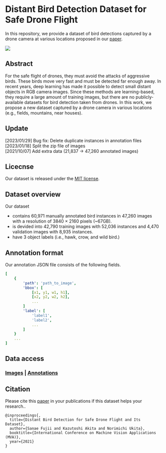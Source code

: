 # Distant Bird Detection Dataset for Safe Drone Flight

In this repository, we provide a dataset of bird detections captured by a drone camera at various locations proposed in our [paper](http://www.mva-org.jp/Proceedings/2021/papers/O1-1-3.pdf?fbclid=IwAR2CwkCVoLEDIfAUxhSzPnA44QYXR5MkJzevGsACb7zFX9hI216z1TinCME).

<img src='images/samples.png'/>

## Abstract

For the safe flight of drones, they must avoid the attacks of aggressive birds. These birds move very fast and must be detected far enough away. In recent years, deep learning has made it possible to detect small distant objects in RGB camera images. Since these methods are learning-based, they require a large amount 
of training images, but there are no publicly-available datasets for bird detection taken from drones. In this work, we propose a new dataset captured by a drone camera in various locations (e.g., fields, mountains, near houses).

## Update
[2023/01/29] Bug fix: Delete duplicate instances in annotation files </br>
[2023/01/18] Split the zip file of images </br>
[2021/10/07] Add extra data (21,837 → 47,260 annotated images)

## Licecnse

Our dataset is released under the [MIT license](https://github.com/kakitamedia/drone_dataset/blob/main/LICENSE).

## Dataset overview
Our dataset 
* contains 60,971 manually annotated bird instances in 47,260 images with a resolution of 3840 × 2160 pixels (~67GB).
* is devided into 42,790 training images with 52,036 instances and 4,470 validation images with 8,935 instances.
* have 3 object labels (i.e., hawk, crow, and wild bird.)

## Annotation format

Our annotation JSON file consists of the following fields.

```yaml
[
    {
        'path': 'path_to_image',
        'bbox': [
            [x1, y1, w1, h1],
            [x2, y2, w2, h2],
            ...
        ]
        'label': [
            'label1',
            'label2',
            ...
        ]
    }
    ...
]
```

## Data access

### [Images](https://drive.google.com/drive/folders/11H30-Oh_Ybi_LzsRot2soHaNp2ZWlt4i?usp=share_link) | [Annotations](https://drive.google.com/file/d/1Q3qp8L0t-nda-M5mwnQNpJShMHp5E7Em/view?usp=sharing)

## Citation
Please cite this [paper](http://www.mva-org.jp/Proceedings/2021/papers/O1-1-3.pdf?fbclid=IwAR2CwkCVoLEDIfAUxhSzPnA44QYXR5MkJzevGsACb7zFX9hI216z1TinCME) in your publications if this dataset helps your research..

```
@inproceedings{,
  title={Distant Bird Detection for Safe Drone Flight and Its Dataset},
  author={Sanae Fujii and Kazutoshi Akita and Norimichi Ukita},
  booktitle={International Conference on Machine Vision Applications (MVA)},
  year={2021}
}
```
